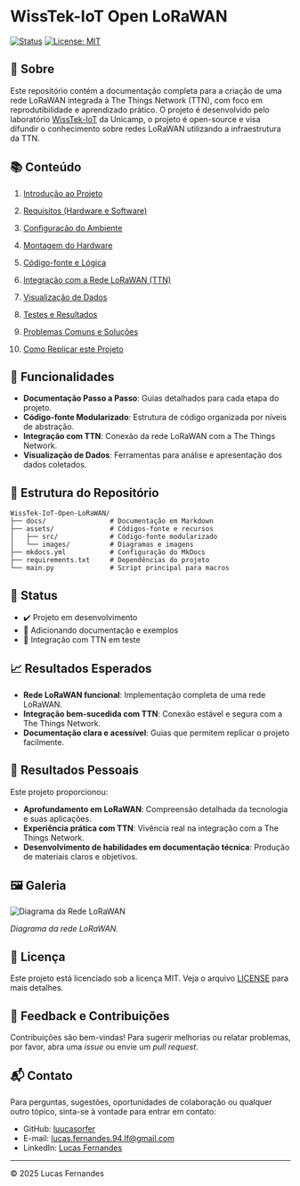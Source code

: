 # WissTek-IoT Open LoRaWAN

[![Status](https://img.shields.io/badge/status-desenvolvimento-yellow)](https://github.com/WissTek-IoT/WissTek-IoT-Open-LoRaWAN)
[![License: MIT](https://img.shields.io/badge/license-MIT-green.svg)](LICENSE)

## 📘 Sobre

Este repositório contém a documentação completa para a criação de uma rede LoRaWAN integrada à The Things Network (TTN), com foco em reprodutibilidade e aprendizado prático. O projeto é desenvolvido pelo laboratório [WissTek-IoT](https://wisstek-iot.cc/) da Unicamp, o projeto é open-source e visa difundir o conhecimento sobre redes LoRaWAN utilizando a infraestrutura da TTN.

## 📚 Conteúdo

1.  [Introdução ao Projeto](docs/01-introducao.md)

2.  [Requisitos (Hardware e Software)](docs/02-requisitos.md)

3.  [Configuração do Ambiente](docs/03-configuracao-ambiente.md)

4.  [Montagem do Hardware](docs/04-montagem-hardware.md)

5.  [Código-fonte e Lógica](docs/05-codigo.md)

6.  [Integração com a Rede LoRaWAN (TTN)](docs/06-integracao-lorawan.md)

7.  [Visualização de Dados](docs/07-visualizacao-dados.md)

8.  [Testes e Resultados](docs/08-testes.md)

9.  [Problemas Comuns e Soluções](docs/09-erros-comuns.md)

10. [Como Replicar este Projeto](docs/10-replicar-projeto.md)

## 🧰 Funcionalidades

- **Documentação Passo a Passo**: Guias detalhados para cada etapa do projeto.
- **Código-fonte Modularizado**: Estrutura de código organizada por níveis de abstração.
- **Integração com TTN**: Conexão da rede LoRaWAN com a The Things Network.
- **Visualização de Dados**: Ferramentas para análise e apresentação dos dados coletados.

## 📂 Estrutura do Repositório

```
WissTek-IoT-Open-LoRaWAN/
├── docs/                # Documentação em Markdown
├── assets/              # Códigos-fonte e recursos
│   ├── src/             # Código-fonte modularizado
│   └── images/          # Diagramas e imagens
├── mkdocs.yml           # Configuração do MkDocs
├── requirements.txt     # Dependências do projeto
└── main.py              # Script principal para macros

```

## 🧪 Status

- ✔️ Projeto em desenvolvimento
- 🚧 Adicionando documentação e exemplos
- 📡 Integração com TTN em teste

## 📈 Resultados Esperados

- **Rede LoRaWAN funcional**: Implementação completa de uma rede LoRaWAN.
- **Integração bem-sucedida com TTN**: Conexão estável e segura com a The Things Network.
- **Documentação clara e acessível**: Guias que permitem replicar o projeto facilmente.

## 🧠 Resultados Pessoais

Este projeto proporcionou:

- **Aprofundamento em LoRaWAN**: Compreensão detalhada da tecnologia e suas aplicações.
- **Experiência prática com TTN**: Vivência real na integração com a The Things Network.
- **Desenvolvimento de habilidades em documentação técnica**: Produção de materiais claros e objetivos.

## 🖼️ Galeria

![Diagrama da Rede LoRaWAN](https://chatgpt.com/assets/images/diagrama_lorawan.png)

_Diagrama da rede LoRaWAN._

## 📄 Licença

Este projeto está licenciado sob a licença MIT.
Veja o arquivo [LICENSE](LICENSE) para mais detalhes.

## 💬 Feedback e Contribuições

Contribuições são bem-vindas! Para sugerir melhorias ou relatar problemas, por favor, abra uma _issue_ ou envie um _pull request_.

## 📬 Contato

Para perguntas, sugestões, oportunidades de colaboração ou qualquer outro tópico, sinta-se à vontade para entrar em contato:

- GitHub: [luucasorfer](https://github.com/luucasorfer)
- E-mail: [lucas.fernandes.94.lf@gmail.com](mailto:lucas.fernandes.94.lf@gmail.com)
- LinkedIn: [Lucas Fernandes](https://www.linkedin.com/in/lucas-o-r-fernandes)

---

© 2025 Lucas Fernandes
